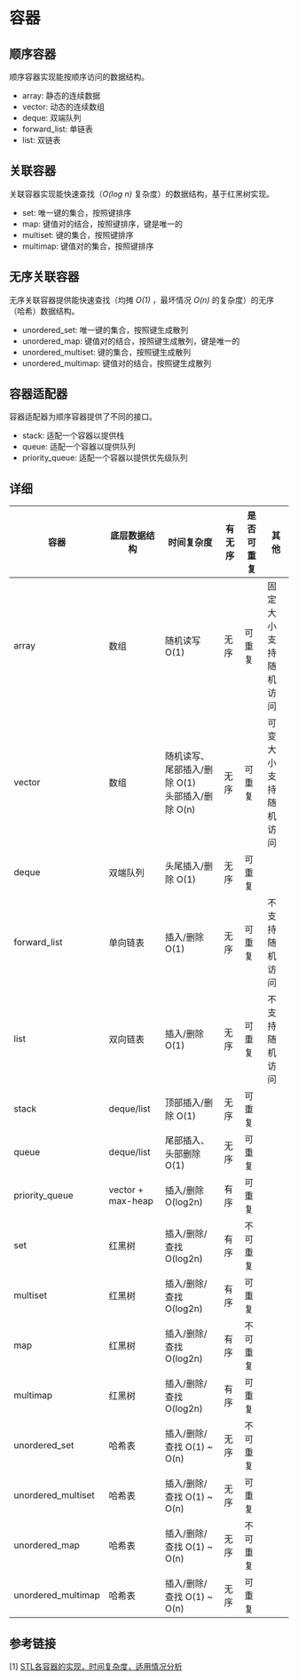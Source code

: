 # 容器

## 顺序容器

顺序容器实现能按顺序访问的数据结构。

- array: 静态的连续数据
- vector: 动态的连续数组
- deque: 双端队列
- forward_list: 单链表
- list: 双链表

## 关联容器

关联容器实现能快速查找（*O(log n)* 复杂度）的数据结构，基于红黑树实现。

- set: 唯一键的集合，按照键排序
- map: 键值对的结合，按照键排序，键是唯一的
- multiset: 键的集合，按照键排序
- multimap: 键值对的集合，按照键排序

## 无序关联容器

无序关联容器提供能快速查找（均摊 *O(1)* ，最坏情况 *O(n)* 的复杂度）的无序（哈希）数据结构。

- unordered_set: 唯一键的集合，按照键生成散列
- unordered_map: 键值对的结合，按照键生成散列，键是唯一的
- unordered_multiset: 键的集合，按照键生成散列
- unordered_multimap: 键值对的结合，按照键生成散列

## 容器适配器

容器适配器为顺序容器提供了不同的接口。

- stack: 适配一个容器以提供栈
- queue: 适配一个容器以提供队列
- priority_queue: 适配一个容器以提供优先级队列

## 详细

| 容器               | 底层数据结构      | 时间复杂度                                          | 有无序 | 是否可重复 | 其他                      |
| ------------------ | ----------------- | --------------------------------------------------- | ------ | ---------- | ------------------------- |
| array              | 数组              | 随机读写 O(1)                                       | 无序   | 可重复     | 固定大小 <br>支持随机访问 |
| vector             | 数组              | 随机读写、尾部插入/删除 O(1) <br>头部插入/删除 O(n) | 无序   | 可重复     | 可变大小 <br>支持随机访问 |
| deque              | 双端队列          | 头尾插入/删除 O(1)                                  | 无序   | 可重复     |                           |
| forward_list       | 单向链表          | 插入/删除 O(1)                                      | 无序   | 可重复     | 不支持随机访问            |
| list               | 双向链表          | 插入/删除 O(1)                                      | 无序   | 可重复     | 不支持随机访问            |
| stack              | deque/list        | 顶部插入/删除 O(1)                                  | 无序   | 可重复     |                           |
| queue              | deque/list        | 尾部插入、头部删除 O(1)                             | 无序   | 可重复     |                           |
| priority_queue     | vector + max-heap | 插入/删除 O(log2n)                                  | 有序   | 可重复     |                           |
| set                | 红黑树            | 插入/删除/查找 O(log2n)                             | 有序   | 不可重复   |                           |
| multiset           | 红黑树            | 插入/删除/查找 O(log2n)                             | 有序   | 可重复     |                           |
| map                | 红黑树            | 插入/删除/查找 O(log2n)                             | 有序   | 不可重复   |                           |
| multimap           | 红黑树            | 插入/删除/查找 O(log2n)                             | 有序   | 可重复     |                           |
| unordered_set      | 哈希表            | 插入/删除/查找 O(1) ~ O(n)                          | 无序   | 不可重复   |                           |
| unordered_multiset | 哈希表            | 插入/删除/查找 O(1) ~ O(n)                          | 无序   | 可重复     |                           |
| unordered_map      | 哈希表            | 插入/删除/查找 O(1) ~ O(n)                          | 无序   | 不可重复   |                           |
| unordered_multimap | 哈希表            | 插入/删除/查找 O(1) ~ O(n)                          | 无序   | 可重复     |                           |

## 参考链接

[1] [STL各容器的实现，时间复杂度，适用情况分析](https://www.cnblogs.com/yinbiao/p/11636405.html)
